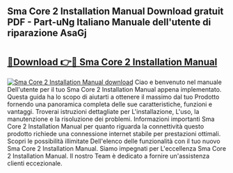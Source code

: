 ## Sma Core 2 Installation Manual Download gratuit PDF - Part-uNg Italiano Manuale dell'utente di riparazione AsaGj

# <h2><a href="http://dfeft7i.blite.top/?on=Sma+Core+2+Installation+Manual">🔗Download 👉🔴 Sma Core 2 Installation Manual</a></h2>

[![Sma Core 2 Installation Manual download](https://i.imgur.com/lujVjoI.png)](http://dfeft7i.blite.top/?on=Sma+Core+2+Installation+Manual)
Ciao e benvenuto nel manuale Dell'utente per il tuo Sma Core 2 Installation Manual appena implementato. Questa guida ha lo scopo di aiutarti a ottenere il massimo dal tuo Prodotto fornendo una panoramica completa delle sue caratteristiche, funzioni e vantaggi. Troverai istruzioni dettagliate per L'installazione, L'uso, la manutenzione e la risoluzione dei problemi. Informazioni importanti Sma Core 2 Installation Manual per quanto riguarda la connettività questo prodotto richiede una connessione internet stabile per prestazioni ottimali. Scopri le possibilità illimitate Dell'elenco delle funzionalità con il tuo nuovo Sma Core 2 Installation Manual. Siamo impegnati per L'eccellenza Sma Core 2 Installation Manual. Il nostro Team è dedicato a fornire un'assistenza clienti eccezionale.
